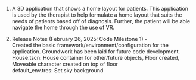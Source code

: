 1. A 3D application that shows a home layout for patients. This application is used by the therapist to help formulate a home layout that suits the needs of patients based off of diagnosis. 
Further, the patient will be able navigate the home through the use of VR.

2. Release Notes (February 26, 2025: Code Milestone 1) -\
   Created the basic framework/environment/configuration for the application. Groundwork has been laid for future code development.\
     House.tscn: House container for other/future objects, Floor created, Moveable character created on top of floor\
     default_env.tres: Set sky background

